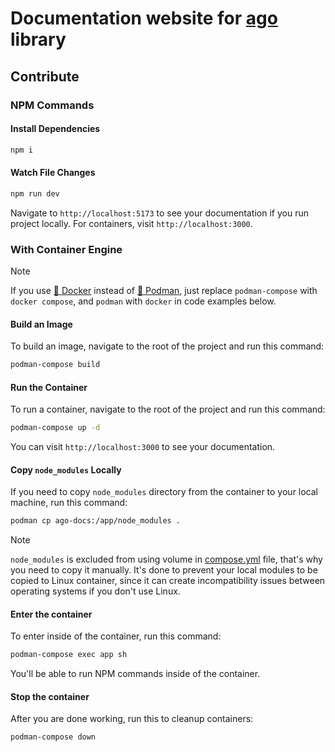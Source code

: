 # Documentation website for [ago](https://github.com/php-ago/ago) library

## Contribute

### NPM Commands
#### Install Dependencies
```bash
npm i
```

#### Watch File Changes
```bash
npm run dev
```

Navigate to `http://localhost:5173` to see your documentation if you run project locally. For containers, visit `http://localhost:3000`.

### With Container Engine
> [!NOTE]
> If you use [🐳 Docker](https://app.docker.com/) instead of [🦦 Podman](https://podman.io/), just replace `podman-compose` with `docker compose`, and `podman` with `docker` in code examples below.

#### Build an Image
To build an image, navigate to the root of the project and run this command:
```bash
podman-compose build
```

#### Run the Container
To run a container, navigate to the root of the project and run this command:
```bash
podman-compose up -d
```

You can visit `http://localhost:3000` to see your documentation.

#### Copy `node_modules` Locally
If you need to copy `node_modules` directory from the container to your local machine, run this command:
```bash
podman cp ago-docs:/app/node_modules .
```

> [!NOTE]
> `node_modules` is excluded from using volume in [compose.yml](compose.yml) file, that's why you need to copy it manually. It's done to prevent your local modules to be copied to Linux container, since it can create incompatibility issues between operating systems if you don't use Linux.

#### Enter the container
To enter inside of the container, run this command:
```bash
podman-compose exec app sh
```

You'll be able to run NPM commands inside of the container.


#### Stop the container
After you are done working, run this to cleanup containers:
```bash
podman-compose down
```
